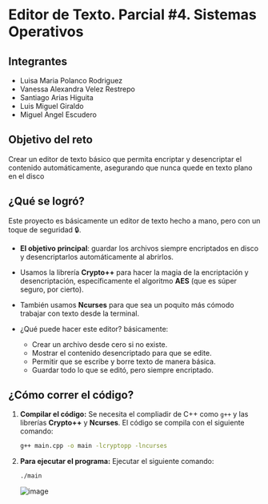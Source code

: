 # Editor de Texto. Parcial #4. Sistemas Operativos

## Integrantes
- Luisa Maria Polanco Rodriguez
- Vanessa Alexandra Velez Restrepo
- Santiago Arias Higuita
- Luis Miguel Giraldo
- Miguel Angel Escudero

## Objetivo del reto
Crear un editor de texto básico que permita encriptar y desencriptar el contenido automáticamente, asegurando que nunca quede en texto plano en el disco

## ¿Qué se logró?
Este proyecto es básicamente un editor de texto hecho a mano, pero con un toque de seguridad 🔒. 
- **El objetivo principal**: guardar los archivos siempre encriptados en disco y desencriptarlos automáticamente al abrirlos.
- Usamos la librería **Crypto++** para hacer la magia de la encriptación y desencriptación, específicamente el algoritmo **AES** (que es súper seguro, por cierto).
- También usamos **Ncurses** para que sea un poquito más cómodo trabajar con texto desde la terminal.
  
- ¿Qué puede hacer este editor? básicamente:
  - Crear un archivo desde cero si no existe.
  - Mostrar el contenido desencriptado para que se edite.
  - Permitir que se escribe y borre texto de manera básica.
  - Guardar todo lo que se editó, pero siempre encriptado.


## ¿Cómo correr el código?

1. **Compilar el código:**
   Se necesita el compliadir de C++ como `g++` y las librerías **Crypto++** y **Ncurses**. El código se compila con el siguiente comando:
   ```bash
   g++ main.cpp -o main -lcryptopp -lncurses
   ```

2. **Para ejecutar el programa:**
   Ejecutar el siguiente comando:
   ```bash
   ./main
   ```
   ![image](https://github.com/user-attachments/assets/8f7d26cf-587e-41b6-b0bb-01383085c64a)

